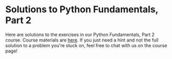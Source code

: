 # Solutions to Python Fundamentals, Part 2

Here are solutions to the exercises in our Python Fundamentals, Part 2 course. Course materials are [here](https://www.rithmschool.com/courses/python-fundamentals-part-2/). If you just need a hint and not the full solution to a problem you're stuck on, feel free to chat with us on the course page!